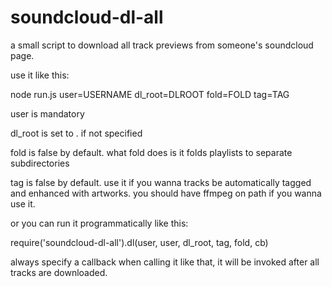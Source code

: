 # soundcloud-dl-all
a small script to download all track previews from someone's soundcloud page.

use it like this:
 
 node run.js user=USERNAME dl_root=DLROOT fold=FOLD tag=TAG

user is mandatory

dl_root is set to . if not specified

fold is false by default. what fold does is it folds playlists to separate subdirectories

tag is false by default. use it if you wanna tracks be automatically tagged and enhanced with artworks. you should have ffmpeg on path if you wanna use it.

or you can run it programmatically like this:

 require('soundcloud-dl-all').dl(user, user, dl_root, tag, fold, cb)

always specify a callback when calling it like that, it will be invoked after all tracks are downloaded.